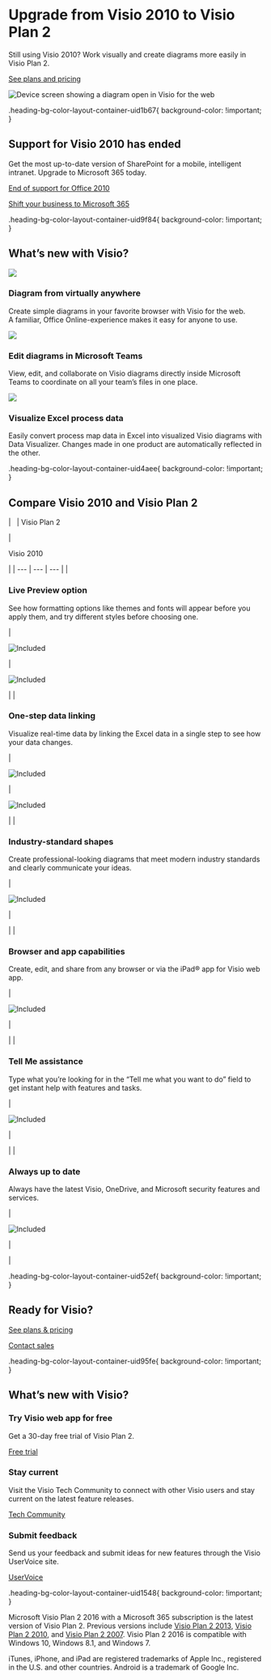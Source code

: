 # Upgrade from Visio 2010 to Visio Plan 2

Still using Visio 2010? Work visually and create diagrams more easily in Visio Plan 2.

[See plans and pricing](https://www.microsoft.com/en-us/microsoft-365/visio/microsoft-visio-plans-and-pricing-compare-visio-options)

 ![Device screen showing a diagram open in Visio for the web](https://cdn-dynmedia-1.microsoft.com/is/image/microsoftcorp/VisioUpdatedTransparent-0_RE4mNPv?resMode=sharp2&op_usm=1.5,0.65,15,0&wid=1167&qlt=90&fmt=png-alpha)

.heading-bg-color-layout-container-uid1b67{ background-color: !important; }

## Support for Visio 2010 has ended

Get the most up-to-date version of SharePoint for a mobile, intelligent intranet. Upgrade to Microsoft 365 today.

[End of support for Office 2010](https://www.microsoft.com/en-us/microsoft-365/office-2010-end-of-support)

[Shift your business to Microsoft 365](https://www.microsoft.com/en-us/microsoft-365)

.heading-bg-color-layout-container-uid9f84{ background-color: !important; }

## What’s new with Visio?

![](https://cdn-dynmedia-1.microsoft.com/is/image/microsoftcorp/Icon_Advanced-Diagramming_B1_RE2rT8s?resMode=sharp2&op_usm=1.5,0.65,15,0&wid=50&hei=50&qlt=90&fmt=png-alpha&fit=constrain)

### Diagram from virtually anywhere

Create simple diagrams in your favorite browser with Visio for the web.  
A familiar, Office Online-experience makes it easy for anyone to use.

![](https://cdn-dynmedia-1.microsoft.com/is/image/microsoftcorp/RE2sR8p_RE4mO3V?resMode=sharp2&op_usm=1.5,0.65,15,0&wid=50&hei=50&qlt=90&fmt=png-alpha&fit=constrain)

### Edit diagrams in Microsoft Teams

View, edit, and collaborate on Visio diagrams directly inside Microsoft Teams to coordinate on all your team’s files in one place.

![](https://cdn-dynmedia-1.microsoft.com/is/image/microsoftcorp/Icon_Bring-Data_B2_RE2useO?resMode=sharp2&op_usm=1.5,0.65,15,0&wid=50&hei=50&qlt=90&fmt=png-alpha&fit=constrain)

### Visualize Excel process data

Easily convert process map data in Excel into visualized Visio diagrams with Data Visualizer. Changes made in one product are automatically reflected in the other.

.heading-bg-color-layout-container-uid4aee{ background-color: !important; }

## Compare Visio 2010 and Visio Plan 2

|   | 
Visio Plan 2

 | 

Visio 2010

 |
| --- | --- | --- |
| 

### Live Preview option

See how formatting options like themes and fonts will appear before you apply them, and try different styles before choosing one.







 | 

![Included](https://cdn-dynmedia-1.microsoft.com/is/image/microsoftcorp/Icon_Check_35x30_RE2ohWZ?resMode=sharp2&op_usm=1.5,0.65,15,0&wid=24&hei=24&qlt=90&fmt=png-alpha&fit=constrain)



 | 

![Included](https://cdn-dynmedia-1.microsoft.com/is/image/microsoftcorp/Icon_Check_35x30_RE2ohWZ?resMode=sharp2&op_usm=1.5,0.65,15,0&wid=24&hei=24&qlt=90&fmt=png-alpha&fit=constrain)



 |
| 

### One-step data linking

Visualize real-time data by linking the Excel data in a single step to see how your data changes.







 | 

![Included](https://cdn-dynmedia-1.microsoft.com/is/image/microsoftcorp/Icon_Check_35x30_RE2ohWZ?resMode=sharp2&op_usm=1.5,0.65,15,0&wid=24&hei=24&qlt=90&fmt=png-alpha&fit=constrain)



 | 

![Included](https://cdn-dynmedia-1.microsoft.com/is/image/microsoftcorp/Icon_Check_35x30_RE2ohWZ?resMode=sharp2&op_usm=1.5,0.65,15,0&wid=24&hei=24&qlt=90&fmt=png-alpha&fit=constrain)



 |
| 

### Industry-standard shapes

Create professional-looking diagrams that meet modern industry standards and clearly communicate your ideas.







 | 

![Included](https://cdn-dynmedia-1.microsoft.com/is/image/microsoftcorp/Icon_Check_35x30_RE2ohWZ?resMode=sharp2&op_usm=1.5,0.65,15,0&wid=24&hei=24&qlt=90&fmt=png-alpha&fit=constrain)



 | 

 |
| 

### Browser and app capabilities

Create, edit, and share from any browser or via the iPad® app for Visio web app.







 | 

![Included](https://cdn-dynmedia-1.microsoft.com/is/image/microsoftcorp/Icon_Check_35x30_RE2ohWZ?resMode=sharp2&op_usm=1.5,0.65,15,0&wid=24&hei=24&qlt=90&fmt=png-alpha&fit=constrain)



 | 

 |
| 

### Tell Me assistance

Type what you’re looking for in the “Tell me what you want to do” field to get instant help with features and tasks.







 | 

![Included](https://cdn-dynmedia-1.microsoft.com/is/image/microsoftcorp/Icon_Check_35x30_RE2ohWZ?resMode=sharp2&op_usm=1.5,0.65,15,0&wid=24&hei=24&qlt=90&fmt=png-alpha&fit=constrain)



 | 

 |
| 

### Always up to date

Always have the latest Visio, OneDrive, and Microsoft security features and services.







 | 

![Included](https://cdn-dynmedia-1.microsoft.com/is/image/microsoftcorp/Icon_Check_35x30_RE2ohWZ?resMode=sharp2&op_usm=1.5,0.65,15,0&wid=24&hei=24&qlt=90&fmt=png-alpha&fit=constrain)



 | 

 |

.heading-bg-color-layout-container-uid52ef{ background-color: !important; }

## Ready for Visio?

[See plans & pricing](https://www.microsoft.com/en-us/microsoft-365/visio/microsoft-visio-plans-and-pricing-compare-visio-options)

[Contact sales](https://www.microsoft.com/en-us/microsoft-365/business/sales-support)

.heading-bg-color-layout-container-uid95fe{ background-color: !important; }

## What’s new with Visio?

### Try Visio web app for free

Get a 30-day free trial of Visio Plan 2.

[Free trial](https://go.microsoft.com/fwlink/p/?LinkID=403841&clcid=0x409&culture=en-us&country=us)

### Stay current

Visit the Visio Tech Community to connect with other Visio users and stay current on the latest feature releases.

[Tech Community](https://go.microsoft.com/fwlink/p/?LinkID=2010209&clcid=0x409&culture=en-us&country=us)

### Submit feedback

Send us your feedback and submit ideas for new features through the Visio UserVoice site.

[UserVoice](https://go.microsoft.com/fwlink/p/?LinkID=825596&clcid=0x409&culture=en-us&country=us)

.heading-bg-color-layout-container-uid1548{ background-color: !important; }

Microsoft Visio Plan 2 2016 with a Microsoft 365 subscription is the latest version of Visio Plan 2. Previous versions include [Visio Plan 2 2013](https://www.microsoft.com/en-us/microsoft-365/previous-versions/microsoft-visio-2013), [Visio Plan 2 2010](https://www.microsoft.com/en-us/microsoft-365/previous-versions/microsoft-visio-2010), and [Visio Plan 2 2007](https://www.microsoft.com/en-us/microsoft-365/previous-versions/microsoft-visio-2007). Visio Plan 2 2016 is compatible with Windows 10, Windows 8.1, and Windows 7.

iTunes, iPhone, and iPad are registered trademarks of Apple Inc., registered in the U.S. and other countries. Android is a trademark of Google Inc.